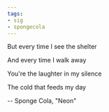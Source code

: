 ```yaml
---
tags:
- sig
- spongecola
---
```


But every time I see the shelter

And every time I walk away

You're the laughter in my silence

The cold that feeds my day

-- Sponge Cola, "Neon"